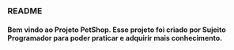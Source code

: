 ### README
#### Bem vindo ao Projeto PetShop. Esse projeto foi criado por Sujeito Programador para poder praticar e adquirir mais conhecimento. 
